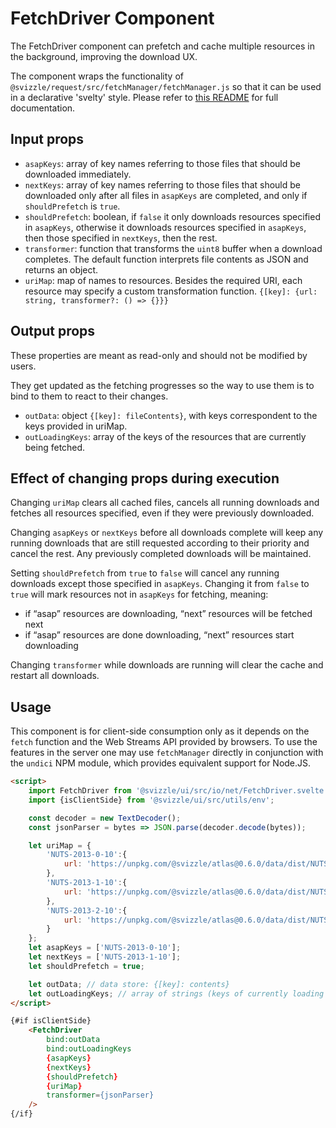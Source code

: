 # FetchDriver Component

The FetchDriver component can prefetch and cache multiple resources in the
background, improving the download UX.

The component wraps the functionality of `@svizzle/request/src/fetchManager/fetchManager.js`
so that it can be used in a declarative 'svelty' style. Please refer to 
[this README](https://github.com/nestauk/svizzle/blob/dev/packages/tools/request/src/fetchManager/README.md)
for full documentation.

## Input props 

- `asapKeys`: array of key names referring to those files that should be downloaded immediately.
- `nextKeys`: array of key names referring to those files that should be downloaded only after all files in `asapKeys` are completed, and only if `shouldPrefetch` is `true`.
- `shouldPrefetch`: boolean, if `false` it only downloads resources specified in `asapKeys`,  otherwise it downloads resources specified in `asapKeys`, then those specified in `nextKeys`, then the rest.
- `transformer`: function that transforms the `uint8` buffer when a download completes. The default function interprets file contents as JSON and returns an object.
- `uriMap`: map of names to resources. Besides the required URI, each resource may specify a custom transformation function. `{[key]: {url: string, transformer?: () => {}}}` 

## Output props

These properties are meant as read-only and should not be modified by users.

They get updated as the fetching progresses so the way to use them is to bind to
them to react to their changes.

- `outData`: object `{[key]: fileContents}`, with keys correspondent to the keys provided in uriMap.
- `outLoadingKeys`: array of the keys of the resources that are currently being fetched.

## Effect of changing props during execution

Changing `uriMap` clears all cached files, cancels all running downloads and
fetches all resources specified, even if they were previously downloaded.

Changing `asapKeys` or `nextKeys` before all downloads complete will keep any
running downloads that are still requested according to their priority and cancel
the rest. Any previously completed downloads will be maintained.

Setting `shouldPrefetch` from `true` to `false` will cancel any running
downloads except those specified in `asapKeys`. Changing it from `false` to
`true` will mark resources not in `asapKeys` for fetching, meaning:

- if “asap” resources are downloading, “next” resources will be fetched next
- if “asap” resources are done downloading, “next” resources start downloading

Changing `transformer` while downloads are running will clear the cache and 
restart all downloads.

## Usage 

This component is for client-side consumption only as it depends on the `fetch`
function and the Web Streams API provided by browsers. To use the features in
the server one may use `fetchManager` directly in conjunction with the `undici`
NPM module, which provides equivalent support for Node.JS.

```html
<script>
	import FetchDriver from '@svizzle/ui/src/io/net/FetchDriver.svelte';
	import {isClientSide} from '@svizzle/ui/src/utils/env';

	const decoder = new TextDecoder();
	const jsonParser = bytes => JSON.parse(decoder.decode(bytes));

	let uriMap = {
		'NUTS-2013-0-10':{
			url: 'https://unpkg.com/@svizzle/atlas@0.6.0/data/dist/NUTS/topojson/NUTS_RG_10M_2013_4326_LEVL_0.json'
		},
		'NUTS-2013-1-10':{
			url: 'https://unpkg.com/@svizzle/atlas@0.6.0/data/dist/NUTS/topojson/NUTS_RG_10M_2013_4326_LEVL_1.json'
		},
		'NUTS-2013-2-10':{
			url: 'https://unpkg.com/@svizzle/atlas@0.6.0/data/dist/NUTS/topojson/NUTS_RG_10M_2013_4326_LEVL_2.json'
		}
	};
	let asapKeys = ['NUTS-2013-0-10'];
	let nextKeys = ['NUTS-2013-1-10'];
	let shouldPrefetch = true;

	let outData; // data store: {[key]: contents}
	let outLoadingKeys; // array of strings (keys of currently loading resources)
</script>

{#if isClientSide}
	<FetchDriver
		bind:outData
		bind:outLoadingKeys
		{asapKeys}
		{nextKeys}
		{shouldPrefetch}
		{uriMap}
		transformer={jsonParser}
	/>
{/if}
```
